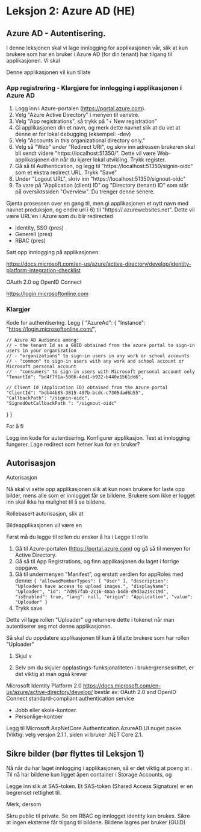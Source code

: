 # Leksjon 2: Azure AD (HE)

## Azure AD - Autentisering.

I denne leksjonen skal vi lage innlogging for applikasjonen vår, slik at kun brukere som har en bruker i Azure AD (for din tenant) har tilgang
til applikasjonen. Vi skal

Denne applikasjonen vil kun tillate 

### App registrering - Klargjøre for innlogging i applikasjonen i Azure AD

1. Logg inn i Azure-portalen (https://portal.azure.com).
2. Velg "Azure Active Directory" i menyen til venstre.
3. Velg "App registrations", så trykk på "+ New registration"
4. Gi applikasjonen din et navn, og merk dette navnet slik at du vet at denne er for lokal debugging (eksempel: <navn>-dev)
5. Velg "Accounts in this organizational directory only." 
6. Velg så "Web" under "Redirect URI", og skriv inn adressen brukeren skal bli sendt videre "https://localhost:51350/". Dette vil være
   Web-applikasjonen din når du kjører lokal utvikling. Trykk register.
7. Gå så til Authentication, og legg til "https://localhost:51350/signin-oidc" som et ekstra redirect URL. Trykk "Save"
8. Under "Logout URL", skriv inn "https://localhost:51350/signout-oidc"
9. Ta vare på "Application (client) ID" og "Directory (tenant) ID" som står på oversiktssiden "Overview". Du trenger denne senere.

Gjenta prosessen over en gang til, men gi applikasjonen et nytt navn med navnet produksjon, og endre url i  6) til "https://<dinapplikasjon>.azurewebsites.net". Dette vil være URL'en i Azure som du blir redirected

- Identity, SSO (pres)
- Generell (pres)
- RBAC (pres)

Satt opp innlogging på applikasjonen.


https://docs.microsoft.com/en-us/azure/active-directory/develop/identity-platform-integration-checklist


OAuth 2.0 og OpenID Connect

https://login.microsoftonline.com

### Klargjør

Kode for authentisering. Legg
{
  "AzureAd": {
    "Instance": "https://login.microsoftonline.com/",

    // Azure AD Audience among:
    // - the tenant Id as a GUID obtained from the azure portal to sign-in users in your organization
    // - "organizations" to sign-in users in any work or school accounts
    // - "common" to sign-in users with any work and school account or Microsoft personal account
    // - "consumers" to sign-in users with Microsoft personal account only
    "TenantId": "bd4f7f1a-5006-4dd1-b922-b440e1561dd6",

    // Client Id (Application ID) obtained from the Azure portal
    "ClientId": "bdb44b85-3815-497b-bcdc-c7305dad6b55",
    "CallbackPath": "/signin-oidc",
    "SignedOutCallbackPath ": "/signout-oidc"
  }
}

For å fi


Legg inn kode for autentisering.
Konfigurer applikasjon.
Test at innlogging fungerer.
Lage redirect som hetner kun for en bruker? 

## Autorisasjon

Autorisasjon 

Nå skal vi sette opp applikasjonen slik at kun noen brukere for laste opp bilder, mens
alle som er innlogget får se bildene. Brukere som ikke er logget inn skal ikke ha mulighet til å se bildene.

Rollebasert autorisasjon, slik at 

Bildeapplikasjonen vil være en 


Først må du legge til rollen du ønsker å ha i 
Legge til rolle
1. Gå til Azure-portalen (https://portal.azure.com) og gå så til menyen for Active
  Directory.
2. Gå så til App Registrations, og finn applikasjonen du laget i forrige oppgave.
3. Gå til undermenyen "Manifest", og erstatt verdien for appRoles med denne:
``{
			"allowedMemberTypes": [
				"User"
			],
			"description": "Uploaders have access to upload images.",
			"displayName": "Uploader",
			"id": "7d957fab-2c16-48aa-b4d8-d9d3a219c19d",
			"isEnabled": true,
			"lang": null,
			"origin": "Application",
			"value": "Uploader"
		}
``
4. Trykk save.

Dette vil lage rollen "Uploader" og returnere dette i tokenet når man autentiserer seg mot denne applikasjonen.

Så skal du oppdatere applikasjonen til kun å tillatte brukere som har rollen "Uploader"



1. Skjul v

2. Selv om du skjuler opplastings-funksjonaliteten i brukergrensesnittet, er det viktig at man også krever 



Microsoft Identity Platform 2.0 https://docs.microsoft.com/en-us/azure/active-directory/develop/
består av:
OAuth 2.0 and OpenID Connect standard-compliant authentication service
- Jobb eller skole-kontoer.
- Personlige-kontoer


Legg til Microsoft.AspNetCore.Authentication.AzureAD.UI nuget pakke (Viktig: velg versjon 2.1.1, siden vi bruker .NET Core 2.1.


## Sikre bilder (bør flyttes til Leksjon 1)

Nå når du har laget innlogging i applikasjonen, så er det viktig at poeng at . Til nå har bildene kun ligget åpen container i Storage Accounts, og 



Legge inn slik at SAS-token.
Et SAS-token (Shared Access Signature) er en begrenset rettighet til.

Merk; dersom 



Skru public til private.
Se om RBAC og innlogget identity kan brukes.
Sikre at ingen eksterne får tilgang til bildene.
Bildene lagres per bruker (GUID)
